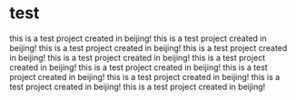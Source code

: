 # test
this is a test project created in beijing!
this is a test project created in beijing!
this is a test project created in beijing!
this is a test project created in beijing!
this is a test project created in beijing!
this is a test project created in beijing!
this is a test project created in beijing!
this is a test project created in beijing!
this is a test project created in beijing!
this is a test project created in beijing!
this is a test project created in beijing!
